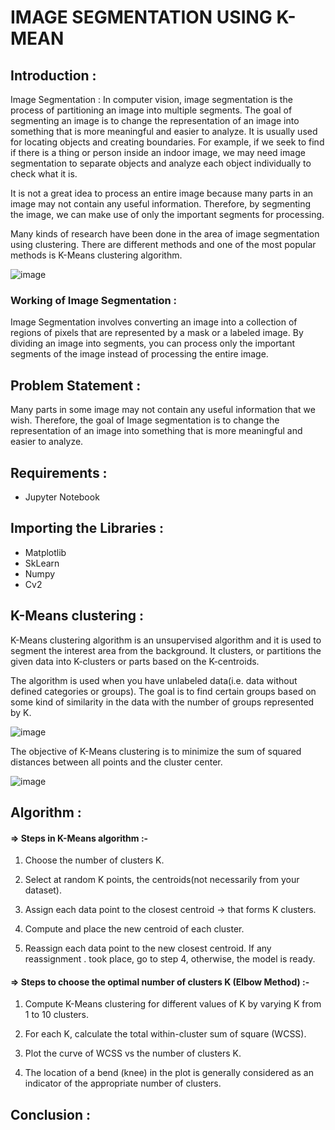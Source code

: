 # IMAGE SEGMENTATION USING K-MEAN
## Introduction :
Image Segmentation : In computer vision, image segmentation is the process of partitioning an image into multiple segments. The goal of segmenting an image is to change the representation of an image into something that is more meaningful and easier to analyze. It is usually used for locating objects and creating boundaries. For example, if we seek to find if there is a thing or person inside an indoor image, we may need image segmentation to separate objects and analyze each object individually to check what it is.

It is not a great idea to process an entire image because many parts in an image may not contain any useful information. Therefore, by segmenting the image, we can make use of only the important segments for processing. 

Many kinds of research have been done in the area of image segmentation using clustering. There are different methods and one of the most popular methods is K-Means clustering algorithm.

![image](https://user-images.githubusercontent.com/95903407/162152939-a4ce8f2f-ccbc-432c-9962-8272d91c6ee5.png)

### Working of Image Segmentation :
Image Segmentation involves converting an image into a collection of regions of pixels that are represented by a mask or a labeled image. By dividing an image into segments, you can process only the important segments of the image instead of processing the entire image.

## Problem Statement :
Many parts in some image may not contain any useful information that we wish.  Therefore, the goal of Image segmentation is to change the representation of an image into something that is more meaningful and easier to analyze.

## Requirements :
- Jupyter Notebook

## Importing the Libraries :
- Matplotlib
- SkLearn
- Numpy
- Cv2

## K-Means clustering :
K-Means clustering algorithm is an unsupervised algorithm and it is used to segment the interest area from the background. It clusters, or partitions the given data into K-clusters or parts based on the K-centroids.

The algorithm is used when you have unlabeled data(i.e. data without defined categories or groups). The goal is to find certain groups based on some kind of similarity in the data with the number of groups represented by K.

![image](https://user-images.githubusercontent.com/95903407/162170882-febd6dd1-3775-4e98-b69f-3a34046d6b0d.png)

The objective of K-Means clustering is to minimize the sum of squared distances between all points and the cluster center.

![image](https://user-images.githubusercontent.com/95903407/162153620-eefe6532-7b33-489c-9c5a-02c04aa96261.png)

## Algorithm :
#### => Steps in K-Means algorithm :-

1. Choose the number of clusters K.
  
2. Select at random K points, the centroids(not necessarily from your dataset).
  
3. Assign each data point to the closest centroid → that forms K clusters.
  
4. Compute and place the new centroid of each cluster.
  
5. Reassign each data point to the new closest centroid. If any reassignment . took place, go to step 4, otherwise, the model is ready.

#### => Steps to choose the optimal number of clusters K (Elbow Method) :- 

1. Compute K-Means clustering for different values of K by varying K from 1 to 10 clusters.
  
2. For each K, calculate the total within-cluster sum of square (WCSS).
  
3. Plot the curve of WCSS vs the number of clusters K.
  
4. The location of a bend (knee) in the plot is generally considered as an indicator of the appropriate number of clusters.    

## Conclusion :
